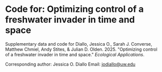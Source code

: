 # Code for: Optimizing control of a freshwater invader in time and space
Supplementary data and code for Diallo, Jessica O., Sarah J. Converse, Matthew Chmiel, Andy Stites, & Julian D. Olden. 2025. "Optimizing control of a freshwater invader in time and space." _Ecological Applications_.

Corresponding author: Jessica O. Diallo 
Email: jodiallo@uw.edu
